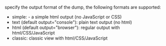 specify the output format of the dump, the following formats are supported:

- simple: - a simple html output (no JavaScript or CSS)
- text (default output="console"): plain text output (no html)
- html (default output="browser"): regular output with html/CSS/JavaScript
- classic: classic view with html/CSS/JavaScript
